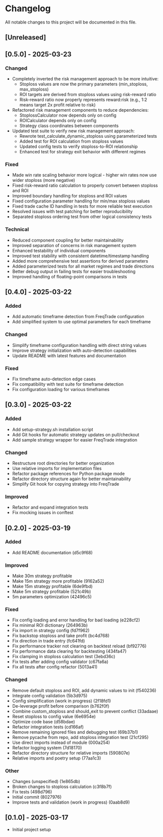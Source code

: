 # Changelog

All notable changes to this project will be documented in this file.

## [Unreleased]

## [0.5.0] - 2025-03-23

### Changed
- Completely inverted the risk management approach to be more intuitive:
  - Stoploss values are now the primary parameters (min_stoploss, max_stoploss)
  - ROI targets are derived from stoploss values using risk-reward ratio
  - Risk-reward ratio now properly represents reward:risk (e.g., 1:2 means target 2x profit relative to risk)
- Refactored risk management components to reduce dependencies:
  - StoplossCalculator now depends only on config
  - ROICalculator depends only on config
  - Strategy class coordinates between components
- Updated test suite to verify new risk management approach:
  - Rewrote test_calculate_dynamic_stoploss using parameterized tests
  - Added test for ROI calculation from stoploss values
  - Updated config tests to verify stoploss-to-ROI relationship
  - Enhanced test for strategy exit behavior with different regimes

### Fixed
- Made win rate scaling behavior more logical - higher win rates now use wider stoploss (more negative)
- Fixed risk-reward ratio calculation to properly convert between stoploss and ROI
- Improved boundary handling for stoploss and ROI values
- Fixed configuration parameter handling for min/max stoploss values
- Fixed trade cache ID handling in tests for more reliable test execution
- Resolved issues with test patching for better reproducibility
- Separated stoploss ordering test from other logical consistency tests

### Technical
- Reduced component coupling for better maintainability
- Improved separation of concerns in risk management system
- Enhanced testability of individual components
- Improved test stability with consistent datetime/timestamp handling
- Added more comprehensive test assertions for derived parameters
- Added parameterized tests for all market regimes and trade directions
- Better debug output in failing tests for easier troubleshooting
- Improved handling of floating-point comparisons in tests

## [0.4.0] - 2025-03-22

### Added
- Add automatic timeframe detection from FreqTrade configuration
- Add simplified system to use optimal parameters for each timeframe

### Changed
- Simplify timeframe configuration handling with direct string values
- Improve strategy initialization with auto-detection capabilities
- Update README with latest features and documentation

### Fixed
- Fix timeframe auto-detection edge cases
- Fix compatibility with test suite for timeframe detection
- Fix configuration loading for various timeframes

## [0.3.0] - 2025-03-22

### Added
- Add setup-strategy.sh installation script
- Add Git hooks for automatic strategy updates on pull/checkout
- Add sample strategy wrapper for easier FreqTrade integration

### Changed
- Restructure root directories for better organization
- Use relative imports for implementation files
- Refactor package references for Python package mode
- Refactor directory structure again for better maintainability
- Simplify Git hook for copying strategy into FreqTrade

### Improved
- Refactor and expand integration tests
- Fix mocking issues in conftest

## [0.2.0] - 2025-03-19

### Added
- Add README documentation (d5c9f68)

### Improved
- Make 30m strategy profitable
- Make 15m strategy more profitable (9162a52)
- Make 15m strategy profitable (6de9fbd)
- Make 5m strategy profitable (521c49b)
- 5m parameters optimization (42496c5)

### Fixed
- Fix config loading and error handling for bad loading (e228cf2)
- Fix minimal ROI dictionary (264963b)
- Fix import in strategy config (fd7f962)
- Fix backstop stoploss and take profit (bc4d768)
- Fix direction in trade entry (fc641fd)
- Fix performance tracker not clearing on backtest reload (bf92776)
- Fix performance data clearing for backtesting (434fa47)
- Fix clamping in stoploss calculation test (3ebd36c)
- Fix tests after adding config validator (c67fa6a)
- Fix all tests after config refactor (5013a41)

### Changed
- Remove default stoploss and ROI, add dynamic values to init (f540236)
- Integrate config validation (5b3d975)
- Config simplification (work in progress) (2f18fd1)
- De-leverage profit before comparison (b762f0f)
- Combine custom_stoploss and should_exit to prevent conflict (33adaae)
- Reset stoploss to config value (6e6954e)
- Optimize code base (d58bdae)
- Refactor integration tests (cd166af)
- Remove remaining ignored files and debugging test (69b37b1)
- Remove pycache from repo, add stoploss integration test (21cf295)
- Use direct imports instead of module (000a254)
- Refactor logging system (7d18170)
- Refactor directory structure for relative imports (590807e)
- Relative imports and poetry setup (77aa1c3)

### Other
- Changes (unspecified) (1e865db)
- Broken changes to stoploss calculation (c3f8b7f)
- Fix tests (498d796)
- Initial commit (8027976)
- Improve tests and validation (work in progress) (0aab8d9)

## [0.1.0] - 2025-03-17
- Initial project setup